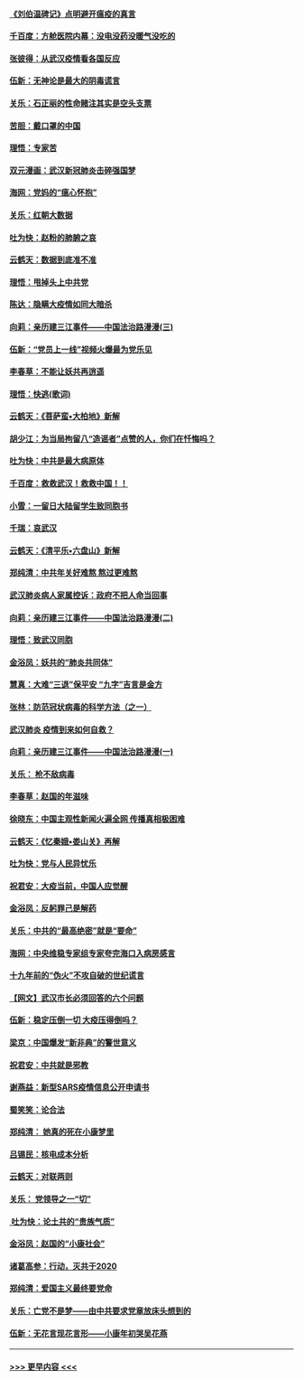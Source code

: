 #### [《刘伯温碑记》点明避开瘟疫的真言](../pages/nsc993/n11852128.md?t=02080131) 
#### [千百度：方舱医院内幕：没电没药没暖气没吃的](../pages/nsc993/n11850211.md?t=02080131) 
#### [张彼得：从武汉疫情看各国反应](../pages/nsc993/n11850102.md?t=02080131) 
#### [伍新：无神论是最大的阴毒谎言](../pages/nsc993/n11846129.md?t=02080131) 
#### [关乐：石正丽的性命赌注其实是空头支票](../pages/nsc993/n11846109.md?t=02080131) 
#### [苦胆：戴口罩的中国](../pages/nsc993/n11845576.md?t=02080131) 
#### [理悟：专家苦](../pages/nsc993/n11845564.md?t=02080131) 
#### [双元漫画：武汉新冠肺炎击碎强国梦](../pages/nsc993/n11843320.md?t=02080131) 
#### [海网：党妈的“瘟心怀抱”](../pages/nsc993/n11840740.md?t=02080131) 
#### [关乐：红朝大数据](../pages/nsc993/n11840675.md?t=02080131) 
#### [吐为快：赵粉的肺腑之哀](../pages/nsc993/n11840618.md?t=02080131) 
#### [云鹤天：数据到底准不准](../pages/nsc993/n11840325.md?t=02080131) 
#### [理悟：甩掉头上中共党](../pages/nsc993/n11838826.md?t=02080131) 
#### [陈达：隐瞒大疫情如同大暗杀](../pages/nsc993/n11838771.md?t=02080131) 
#### [向莉：亲历建三江事件——中国法治路漫漫(三)](../pages/nsc993/n11831825.md?t=02080131) 
#### [伍新：“党员上一线”视频火爆最为党乐见](../pages/nsc993/n11838200.md?t=02080131) 
#### [李春草：不能让妖共再逍遥](../pages/nsc993/n11838102.md?t=02080131) 
#### [理悟：快逃(歌词)](../pages/nsc993/n11838083.md?t=02080131) 
#### [云鹤天：《菩萨蛮▪大柏地》新解](../pages/nsc993/n11838059.md?t=02080131) 
#### [胡少江：为当局拘留八“造谣者”点赞的人，你们在忏悔吗？](../pages/nsc993/n11836801.md?t=02080131) 
#### [吐为快：中共是最大病原体](../pages/nsc993/n11836748.md?t=02080131) 
#### [千百度：救救武汉！救救中国！！](../pages/nsc993/n11836145.md?t=02080131) 
#### [小雪：一留日大陆留学生致同胞书](../pages/nsc993/n11834624.md?t=02080131) 
#### [千瑞：哀武汉](../pages/nsc993/n11833647.md?t=02080131) 
#### [云鹤天：《清平乐▪六盘山》新解](../pages/nsc993/n11833611.md?t=02080131) 
#### [郑纯清：中共年关好难熬 熬过更难熬](../pages/nsc993/n11833489.md?t=02080131) 
#### [武汉肺炎病人家属控诉：政府不把人命当回事](../pages/nsc993/n11833205.md?t=02080131) 
#### [向莉：亲历建三江事件——中国法治路漫漫(二)](../pages/nsc993/n11829102.md?t=02080131) 
#### [理悟：致武汉同胞](../pages/nsc993/n11831522.md?t=02080131) 
#### [金浴凤：妖共的“肺炎共同体”](../pages/nsc993/n11829448.md?t=02080131) 
#### [慧真：大难“三退”保平安 “九字”吉言是金方](../pages/nsc993/n11829501.md?t=02080131) 
#### [张林：防范冠状病毒的科学方法（之一）](../pages/nsc993/n11828618.md?t=02080131) 
#### [武汉肺炎 疫情到来如何自救？](../pages/nsc993/n11827632.md?t=02080131) 
#### [向莉：亲历建三江事件——中国法治路漫漫(一)](../pages/nsc993/n11827190.md?t=02080131) 
#### [关乐： 枪不敌病毒](../pages/nsc993/n11826746.md?t=02080131) 
#### [李春草：赵国的年滋味](../pages/nsc993/n11826321.md?t=02080131) 
#### [徐晓东：中国主观性新闻火遍全网 传播真相极困难](../pages/nsc993/n11826508.md?t=02080131) 
#### [云鹤天：《忆秦娥▪娄山关》再解](../pages/nsc993/n11824682.md?t=02080131) 
#### [吐为快：党与人民异忧乐](../pages/nsc993/n11824660.md?t=02080131) 
#### [祝君安：大疫当前，中国人应觉醒](../pages/nsc993/n11821946.md?t=02080131) 
#### [金浴凤：反躬罪己是解药](../pages/nsc993/n11820280.md?t=02080131) 
#### [关乐：中共的“最高绝密”就是“要命”](../pages/nsc993/n11816946.md?t=02080131) 
#### [海网：中央维稳专家组专家夸完海口入病房感言](../pages/nsc993/n11815138.md?t=02080131) 
#### [十九年前的“伪火”不攻自破的世纪谎言](../pages/nsc993/n11813238.md?t=02080131) 
#### [【网文】武汉市长必须回答的六个问题](../pages/nsc993/n11813848.md?t=02080131) 
#### [伍新：稳定压倒一切 大疫压得倒吗？](../pages/nsc993/n11812634.md?t=02080131) 
#### [梁京：中国爆发“新非典”的警世意义](../pages/nsc993/n11812554.md?t=02080131) 
#### [祝君安：中共就是邪教](../pages/nsc993/n11812431.md?t=02080131) 
#### [谢燕益：新型SARS疫情信息公开申请书](../pages/nsc993/n11808840.md?t=02080131) 
#### [蜀笑笑：论合法](../pages/nsc993/n11808064.md?t=02080131) 
#### [郑纯清： 她真的死在小康梦里](../pages/nsc993/n11806623.md?t=02080131) 
#### [吕锡民：核电成本分析](../pages/nsc993/n11806284.md?t=02080131) 
#### [云鹤天：对联两则](../pages/nsc993/n11805957.md?t=02080131) 
#### [关乐： 党领导之一“切”](../pages/nsc993/n11804505.md?t=02080131) 
#### [ 吐为快：论土共的“贵族气质”](../pages/nsc993/n11804490.md?t=02080131) 
#### [金浴凤：赵国的“小康社会”](../pages/nsc993/n11804452.md?t=02080131) 
#### [诸葛高参：行动，灭共于2020](../pages/nsc993/n11804120.md?t=02080131) 
#### [郑纯清：爱国主义最终要党命](../pages/nsc993/n11802197.md?t=02080131) 
#### [关乐：亡党不是梦——由中共要求党章放床头想到的](../pages/nsc993/n11802156.md?t=02080131) 
#### [伍新：无花言现花言形——小康年初哭吴花燕](../pages/nsc993/n11800044.md?t=02080131) 

----
#### [ >>> 更早内容 <<< ](../indexes/nsc993-earlier.md)
